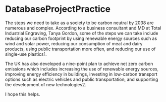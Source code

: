 # DatabaseProjectPractice

The steps we need to take as a society to be carbon neutral by 2038 are numerous and complex. According to a business consultant and MD at Total Industrial Engraving, Tanya Gordon, some of the steps we can take include reducing our carbon footprint by using renewable energy sources such as wind and solar power, reducing our consumption of meat and dairy products, using public transportation more often, and reducing our use of single-use plastics1.

The UK has also developed a nine-point plan to achieve net zero carbon emissions which includes increasing the use of renewable energy sources, improving energy efficiency in buildings, investing in low-carbon transport options such as electric vehicles and public transportation, and supporting the development of new technologies2.

I hope this helps.
